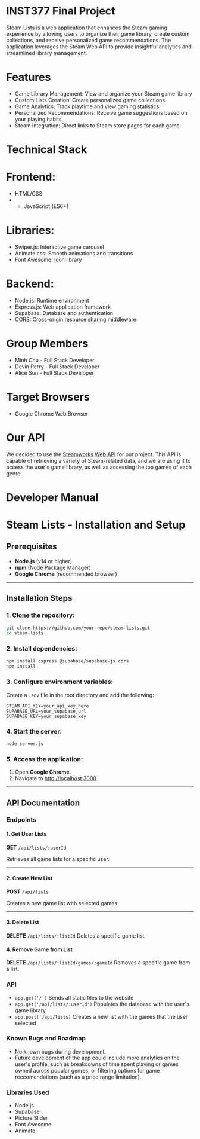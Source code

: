 # INST377 Final Project
Steam Lists is a web application that enhances the Steam gaming experience by allowing users to organize their game library, create custom collections, and receive personalized game recommendations. The application leverages the Steam Web API to provide insightful analytics and streamlined library management.

# Features

- Game Library Management: View and organize your Steam game library
- Custom Lists Creation: Create personalized game collections
- Game Analytics: Track playtime and view gaming statistics
- Personalized Recommendations: Receive game suggestions based on your playing habits
- Steam Integration: Direct links to Steam store pages for each game

# Technical Stack

# Frontend:
- HTML/CSS
- - JavaScript (ES6+)

# Libraries:

- Swiper.js: Interactive game carousel
- Animate.css: Smooth animations and transitions
- Font Awesome: Icon library

# Backend:

- Node.js: Runtime environment
- Express.js: Web application framework
- Supabase: Database and authentication
- CORS: Cross-origin resource sharing middleware

# Group Members
- Minh Chu - Full Stack Developer
- Devin Perry - Full Stack Developer
- Alice Sun - Full Stack Developer

# Target Browsers
- Google Chrome Web Browser

# Our API
We decided to use the [Steamworks Web API](https://steamapi.xpaw.me/) for our project. This API is capable of retrieving a variety of Steam-related data, and we are using it to access the user's game library, as well as accessing the top games of each genre.

# Developer Manual

# Steam Lists - Installation and Setup

## Prerequisites

- **Node.js** (v14 or higher)
- **npm** (Node Package Manager)
- **Google Chrome** (recommended browser)

---

## Installation Steps

### 1. Clone the repository:
```bash
git clone https://github.com/your-repo/steam-lists.git
cd steam-lists
```

### 2. Install dependencies:
```bash
npm install express @supabase/supabase-js cors
npm install
```

### 3. Configure environment variables:
Create a `.env` file in the root directory and add the following:
```
STEAM_API_KEY=your_api_key_here
SUPABASE_URL=your_supabase_url
SUPABASE_KEY=your_supabase_key
```

### 4. Start the server:
```bash
node server.js
```

### 5. Access the application:
1. Open **Google Chrome**.
2. Navigate to [http://localhost:3000](http://localhost:3000).

---

## API Documentation

### Endpoints

#### 1. **Get User Lists**
**GET** `/api/lists/:userId`

Retrieves all game lists for a specific user.

---

#### 2. **Create New List**
**POST** `/api/lists`

Creates a new game list with selected games.

---

#### 3. **Delete List**
**DELETE** `/api/lists/:listId`
Deletes a specific game list.
#### 4. **Remove Game from List**
**DELETE** `/api/lists/:listId/games/:gameId`
Removes a specific game from a list.

### API
- `app.get('/')` Sends all static files to the website
- `app.get('/api/lists/:userId')` Populates the database with the user's game library
- `app.post('/api/lists)` Creates a new list with the games that the user selected
### Known Bugs and Roadmap
- No known bugs during development.
- Future development of the app could include more analytics on the user's profile, such as breakdowns of time spent playing or games owned across popular genres, or filtering options for game reccomendations (such as a price range limitation).
### Libraries Used
- Node.js
- Supabase
- Picture Slider
- Font Awesome
- Animate

